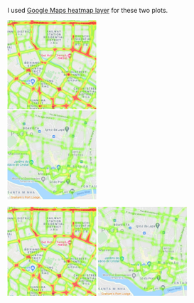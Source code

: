 
I used [Google Maps heatmap layer](https://developers.google.com/maps/documentation/javascript/heatmaplayer) for these two plots.


<div class="row">
  <div class="column">
    <img src="https://github.com/david-tedjopurnomo/dtedjopurnom_graphs/blob/main/geographic_heatmaps/crop_chengdu.png" width="200" height="200">
  </div>
  <div class="column">
    <img src="https://github.com/david-tedjopurnomo/dtedjopurnom_graphs/blob/main/geographic_heatmaps/crop_porto.png" width="200" height="200">
  </div>
</div>

<p float="left">
  <img src="https://github.com/david-tedjopurnomo/dtedjopurnom_graphs/blob/main/geographic_heatmaps/crop_chengdu.png" width="200" height="200">
  <img src="https://github.com/david-tedjopurnomo/dtedjopurnom_graphs/blob/main/geographic_heatmaps/crop_porto.png" width="200" height="200">
</p>

